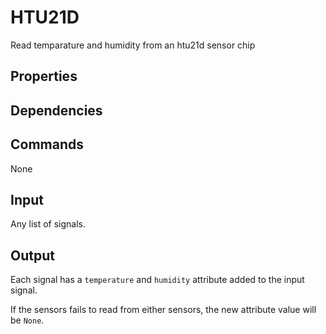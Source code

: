 HTU21D
======

Read temparature and humidity from an htu21d sensor chip

Properties
----------

Dependencies
------------

Commands
--------
None

Input
-----
Any list of signals.

Output
------
Each signal has a `temperature` and `humidity` attribute added to the input signal.

If the sensors fails to read from either sensors, the new attribute value will be `None`.

